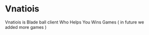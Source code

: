 # Vnatiois
Vnatiois is Blade ball client Who Helps You Wins Games ( in future we added more games )
